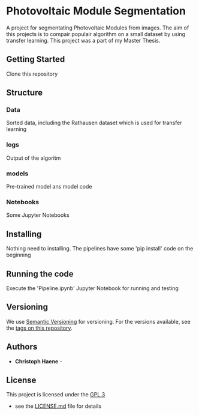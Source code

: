 # Photovoltaic Module Segmentation

A project for segmentating Photovoltaic Modules from images. The aim of this projects is to compair populair algorithm on a small dataset by using transfer learning. This project was a part of my Master Thesis.

## Getting Started

Clone this repository

## Structure

### Data
Sorted data, including the Rathausen dataset which is used for transfer learning

### logs
Output of the algoritm

### models
Pre-trained model ans model code

### Notebooks
Some Jupyter Notebooks 

## Installing

Nothing need to installing. The pipelines have some 'pip install' code on the beginning

## Running the code

Execute the 'Pipeline.ipynb' Jupyter Notebook for running and testing

## Versioning

We use [Semantic Versioning](http://semver.org/) for versioning. For the versions
available, see the [tags on this
repository](https://github.com/PurpleBooth/a-good-readme-template/tags).

## Authors

  - **Christoph Haene** - 

## License

This project is licensed under the [GPL 3](LICENSE.md)
 - see the [LICENSE.md](LICENSE.md) file for
details


